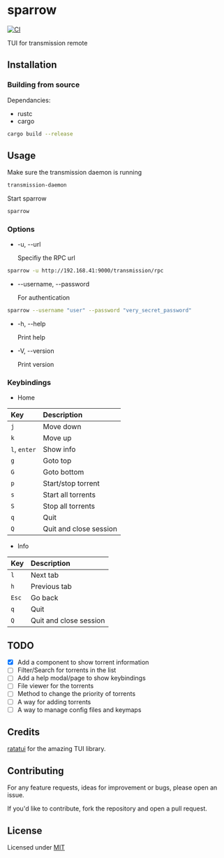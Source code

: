 # sparrow

[![CI](https://github.com/dagregi/sparrow/workflows/CI/badge.svg)](https://github.com/dagregi/sparrow/actions)

TUI for transmission remote

## Installation

### Building from source

Dependancies:

-   rustc
-   cargo

```bash
cargo build --release
```

## Usage

Make sure the transmission daemon is running

```bash
transmission-daemon
```

Start sparrow

```bash
sparrow
```

### Options

-   -u, --url

    Specifiy the RPC url

```bash
sparrow -u http://192.168.41:9000/transmission/rpc
```

-   --username, --password

    For authentication

```bash
sparrow --username "user" --password "very_secret_password"
```

-   -h, --help

    Print help

-   -V, --version

    Print version

### Keybindings

-   Home

| Key          | Description            |
| :----------- | :--------------------- |
| `j`          | Move down              |
| `k`          | Move up                |
| `l`, `enter` | Show info              |
| `g`          | Goto top               |
| `G`          | Goto bottom            |
| `p`          | Start/stop torrent     |
| `s`          | Start all torrents     |
| `S`          | Stop all torrents      |
| `q`          | Quit                   |
| `Q`          | Quit and close session |

-   Info

| Key   | Description            |
| :---- | :--------------------- |
| `l`   | Next tab               |
| `h`   | Previous tab           |
| `Esc` | Go back                |
| `q`   | Quit                   |
| `Q`   | Quit and close session |

## TODO

-   [x] Add a component to show torrent information
-   [ ] Filter/Search for torrents in the list
-   [ ] Add a help modal/page to show keybindings
-   [ ] File viewer for the torrents
-   [ ] Method to change the priority of torrents
-   [ ] A way for adding torrents
-   [ ] A way to manage config files and keymaps

## Credits

[ratatui](https://github.com/ratatui/ratatui) for the amazing TUI library.

## Contributing

For any feature requests, ideas for improvement or bugs, please open an issue.

If you'd like to contribute, fork the repository and open a pull request.

## License

Licensed under [MIT](https://github.com/dagregi/sparrow/raw/main/LICENSE)
